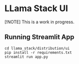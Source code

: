 # LLama Stack UI

[!NOTE] This is a work in progress.

## Running Streamlit App

```
cd llama_stack/distribution/ui
pip install -r requirements.txt
streamlit run app.py
```
